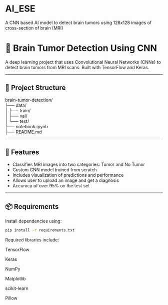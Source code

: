 # AI_ESE
A CNN based AI model to detect brain tumors using 128x128 images of cross-section of brain (MRI)

# 🧠 Brain Tumor Detection Using CNN

A deep learning project that uses Convolutional Neural Networks (CNNs) to detect brain tumors from MRI scans. Built with TensorFlow and Keras.

---

## 📂 Project Structure

brain-tumor-detection/<br>
├── data/<br>
│ ├── train/<br>
│ ├── val/<br>
│ └── test/<br>
├── notebook.ipynb<br>
├── README.md<br>


---

## 🚀 Features

- Classifies MRI images into two categories: Tumor and No Tumor
- Custom CNN model trained from scratch
- Includes visualization of predictions and performance
- Allows user to upload an image and get a diagnosis
- Accuracy of over 95% on the test set

---

## 📦 Requirements

Install dependencies using:

```bash
pip install -r requirements.txt

```


Required libraries include:

TensorFlow

Keras

NumPy

Matplotlib

scikit-learn

Pillow

